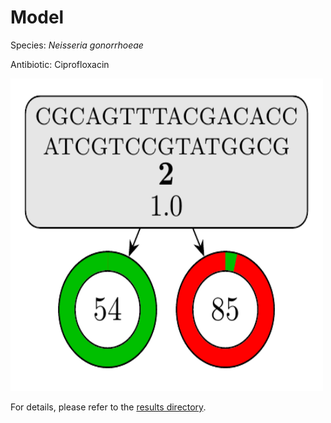 
# Model

Species: *Neisseria gonorrhoeae*

Antibiotic: Ciprofloxacin

<img src="./model.png" width=500 height=500 />

For details, please refer to the [results directory](../../../../../results/cart_b/neisseria%20gonorrhoeae/ciprofloxacin/repeat_0/).

